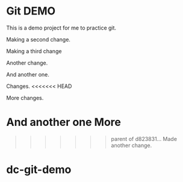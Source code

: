 # Git DEMO

This is a demo project for me to practice git.

Making a second change.

Making a third change

Another change.

And another one.

Changes.
<<<<<<< HEAD

More changes.

And another one
More
=======
>>>>>>> parent of d823831... Made another change.
# dc-git-demo
